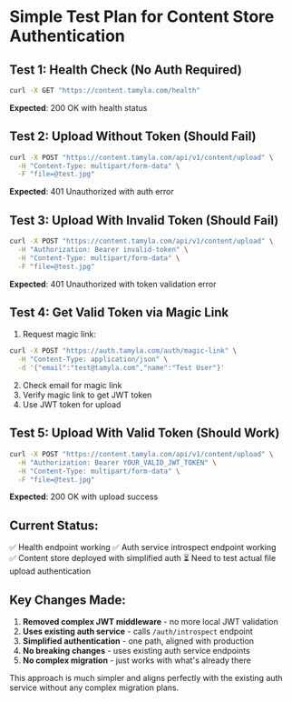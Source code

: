 # Simple Test Plan for Content Store Authentication

## Test 1: Health Check (No Auth Required)
```bash
curl -X GET "https://content.tamyla.com/health"
```
**Expected**: 200 OK with health status

## Test 2: Upload Without Token (Should Fail)
```bash
curl -X POST "https://content.tamyla.com/api/v1/content/upload" \
  -H "Content-Type: multipart/form-data" \
  -F "file=@test.jpg"
```
**Expected**: 401 Unauthorized with auth error

## Test 3: Upload With Invalid Token (Should Fail)
```bash
curl -X POST "https://content.tamyla.com/api/v1/content/upload" \
  -H "Authorization: Bearer invalid-token" \
  -H "Content-Type: multipart/form-data" \
  -F "file=@test.jpg"
```
**Expected**: 401 Unauthorized with token validation error

## Test 4: Get Valid Token via Magic Link
1. Request magic link:
```bash
curl -X POST "https://auth.tamyla.com/auth/magic-link" \
  -H "Content-Type: application/json" \
  -d '{"email":"test@tamyla.com","name":"Test User"}'
```

2. Check email for magic link
3. Verify magic link to get JWT token
4. Use JWT token for upload

## Test 5: Upload With Valid Token (Should Work)
```bash
curl -X POST "https://content.tamyla.com/api/v1/content/upload" \
  -H "Authorization: Bearer YOUR_VALID_JWT_TOKEN" \
  -H "Content-Type: multipart/form-data" \
  -F "file=@test.jpg"
```
**Expected**: 200 OK with upload success

## Current Status:
✅ Health endpoint working
✅ Auth service introspect endpoint working  
✅ Content store deployed with simplified auth
⏳ Need to test actual file upload authentication

## Key Changes Made:
1. **Removed complex JWT middleware** - no more local JWT validation
2. **Uses existing auth service** - calls `/auth/introspect` endpoint
3. **Simplified authentication** - one path, aligned with production
4. **No breaking changes** - uses existing auth service endpoints
5. **No complex migration** - just works with what's already there

This approach is much simpler and aligns perfectly with the existing auth service without any complex migration plans.
